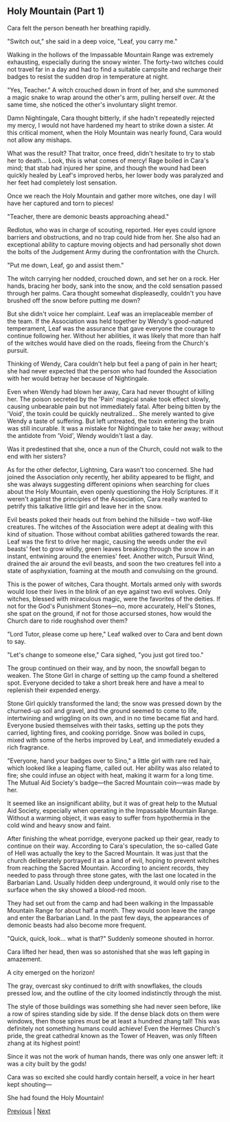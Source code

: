## Holy Mountain (Part 1)
Cara felt the person beneath her breathing rapidly.



"Switch out," she said in a deep voice, "Leaf, you carry me."



Walking in the hollows of the Impassable Mountain Range was extremely exhausting, especially during the snowy winter. The forty-two witches could not travel far in a day and had to find a suitable campsite and recharge their badges to resist the sudden drop in temperature at night.



"Yes, Teacher." A witch crouched down in front of her, and she summoned a magic snake to wrap around the other's arm, pulling herself over. At the same time, she noticed the other's involuntary slight tremor.



Damn Nightingale, Cara thought bitterly, if she hadn't repeatedly rejected my mercy, I would not have hardened my heart to strike down a sister. At this critical moment, when the Holy Mountain was nearly found, Cara would not allow any mishaps.



What was the result? That traitor, once freed, didn't hesitate to try to stab her to death... Look, this is what comes of mercy! Rage boiled in Cara's mind; that stab had injured her spine, and though the wound had been quickly healed by Leaf's improved herbs, her lower body was paralyzed and her feet had completely lost sensation.



Once we reach the Holy Mountain and gather more witches, one day I will have her captured and torn to pieces!



"Teacher, there are demonic beasts approaching ahead."



Redlotus, who was in charge of scouting, reported. Her eyes could ignore barriers and obstructions, and no trap could hide from her. She also had an exceptional ability to capture moving objects and had personally shot down the bolts of the Judgement Army during the confrontation with the Church.



"Put me down, Leaf, go and assist them."

The witch carrying her nodded, crouched down, and set her on a rock. Her hands, bracing her body, sank into the snow, and the cold sensation passed through her palms. Cara thought somewhat displeasedly, couldn't you have brushed off the snow before putting me down?



But she didn't voice her complaint. Leaf was an irreplaceable member of the team. If the Association was held together by Wendy's good-natured temperament, Leaf was the assurance that gave everyone the courage to continue following her. Without her abilities, it was likely that more than half of the witches would have died on the roads, fleeing from the Church's pursuit.



Thinking of Wendy, Cara couldn't help but feel a pang of pain in her heart; she had never expected that the person who had founded the Association with her would betray her because of Nightingale.



Even when Wendy had blown her away, Cara had never thought of killing her. The poison secreted by the 'Pain' magical snake took effect slowly, causing unbearable pain but not immediately fatal. After being bitten by the 'Void', the toxin could be quickly neutralized... She merely wanted to give Wendy a taste of suffering. But left untreated, the toxin entering the brain was still incurable. It was a mistake for Nightingale to take her away; without the antidote from 'Void', Wendy wouldn't last a day.



Was it predestined that she, once a nun of the Church, could not walk to the end with her sisters?



As for the other defector, Lightning, Cara wasn't too concerned. She had joined the Association only recently, her ability appeared to be flight, and she was always suggesting different opinions when searching for clues about the Holy Mountain, even openly questioning the Holy Scriptures. If it weren't against the principles of the Association, Cara really wanted to petrify this talkative little girl and leave her in the snow.



Evil beasts poked their heads out from behind the hillside – two wolf-like creatures. The witches of the Association were adept at dealing with this kind of situation. Those without combat abilities gathered towards the rear. Leaf was the first to drive her magic, causing the weeds under the evil beasts' feet to grow wildly, green leaves breaking through the snow in an instant, entwining around the enemies' feet. Another witch, Pursuit Wind, drained the air around the evil beasts, and soon the two creatures fell into a state of asphyxiation, foaming at the mouth and convulsing on the ground.



This is the power of witches, Cara thought. Mortals armed only with swords would lose their lives in the blink of an eye against two evil wolves. Only witches, blessed with miraculous magic, were the favorites of the deities. If not for the God's Punishment Stones—no, more accurately, Hell's Stones, she spat on the ground, if not for those accursed stones, how would the Church dare to ride roughshod over them?



"Lord Tutor, please come up here," Leaf walked over to Cara and bent down to say.

"Let's change to someone else," Cara sighed, "you just got tired too."

The group continued on their way, and by noon, the snowfall began to weaken. The Stone Girl in charge of setting up the camp found a sheltered spot. Everyone decided to take a short break here and have a meal to replenish their expended energy.

Stone Girl quickly transformed the land; the snow was pressed down by the churned-up soil and gravel, and the ground seemed to come to life, intertwining and wriggling on its own, and in no time became flat and hard. Everyone busied themselves with their tasks, setting up the pots they carried, lighting fires, and cooking porridge. Snow was boiled in cups, mixed with some of the herbs improved by Leaf, and immediately exuded a rich fragrance.

"Everyone, hand your badges over to Sino," a little girl with rare red hair, which looked like a leaping flame, called out. Her ability was also related to fire; she could infuse an object with heat, making it warm for a long time. The Mutual Aid Society's badge—the Sacred Mountain coin—was made by her.

It seemed like an insignificant ability, but it was of great help to the Mutual Aid Society, especially when operating in the Impassable Mountain Range. Without a warming object, it was easy to suffer from hypothermia in the cold wind and heavy snow and faint.

After finishing the wheat porridge, everyone packed up their gear, ready to continue on their way. According to Cara's speculation, the so-called Gate of Hell was actually the key to the Sacred Mountain. It was just that the church deliberately portrayed it as a land of evil, hoping to prevent witches from reaching the Sacred Mountain. According to ancient records, they needed to pass through three stone gates, with the last one located in the Barbarian Land. Usually hidden deep underground, it would only rise to the surface when the sky showed a blood-red moon.

They had set out from the camp and had been walking in the Impassable Mountain Range for about half a month. They would soon leave the range and enter the Barbarian Land. In the past few days, the appearances of demonic beasts had also become more frequent.

"Quick, quick, look... what is that?" Suddenly someone shouted in horror.



Cara lifted her head, then was so astonished that she was left gaping in amazement.

A city emerged on the horizon!

The gray, overcast sky continued to drift with snowflakes, the clouds pressed low, and the outline of the city loomed indistinctly through the mist.

The style of those buildings was something she had never seen before, like a row of spires standing side by side. If the dense black dots on them were windows, then those spires must be at least a hundred zhang tall! This was definitely not something humans could achieve! Even the Hermes Church's pride, the great cathedral known as the Tower of Heaven, was only fifteen zhang at its highest point!

Since it was not the work of human hands, there was only one answer left: it was a city built by the gods!

Cara was so excited she could hardly contain herself, a voice in her heart kept shouting—

She had found the Holy Mountain!





[Previous](CH0074.md) | [Next](CH0076.md)
